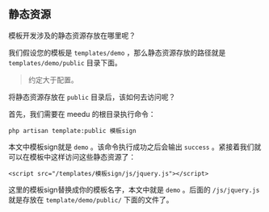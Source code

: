 
## 静态资源

模板开发涉及的静态资源存放在哪里呢？

我们假设您的模板是 `templates/demo` ，那么静态资源存放的路径就是 `templates/demo/public` 目录下面。

> 约定大于配置。

将静态资源存放在 `public` 目录后，该如何去访问呢？  

首先，我们需要在 meedu 的根目录执行命令：

```
php artisan template:public 模板sign
```

本文中模板sign就是 `demo` 。该命令执行成功之后会输出 `success` 。紧接着我们就可以在模板中这样访问这些静态资源了：

```
<script src="/templates/模板sign/js/jquery.js"></script>
```

这里的模板sign替换成你的模板名字，本文中就是 `demo` 。后面的 `/js/jquery.js` 就是存放在 `template/demo/public/` 下面的文件了。


 